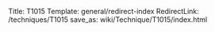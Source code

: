Title: T1015
Template: general/redirect-index
RedirectLink: /techniques/T1015
save_as: wiki/Technique/T1015/index.html